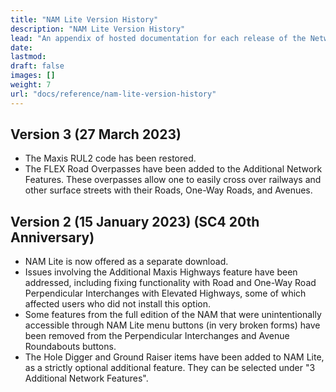 ```yaml
---
title: "NAM Lite Version History"
description: "NAM Lite Version History"
lead: "An appendix of hosted documentation for each release of the Network Addon Mod Lite."
date: 
lastmod: 
draft: false
images: []
weight: 7
url: "docs/reference/nam-lite-version-history"
---
```

<!-- markdownlint-disable MD025 -->
## Version 3 (27 March 2023)

* The Maxis RUL2 code has been restored.
* The FLEX Road Overpasses have been added to the Additional Network Features. These overpasses allow one to easily cross over railways and other surface streets with their Roads, One-Way Roads, and Avenues.

## Version 2 (15 January 2023) (SC4 20th Anniversary)

* NAM Lite is now offered as a separate download.
* Issues involving the Additional Maxis Highways feature have been addressed, including fixing functionality with Road and One-Way Road Perpendicular Interchanges with Elevated Highways, some of which affected users who did not install this option.
* Some features from the full edition of the NAM that were unintentionally accessible through NAM Lite menu buttons (in very broken forms) have been removed from the Perpendicular Interchanges and Avenue Roundabouts buttons.
* The Hole Digger and Ground Raiser items have been added to NAM Lite, as a strictly optional additional feature. They can be selected under "3 Additional Network Features".
